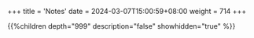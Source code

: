 +++
title = 'Notes'
date = 2024-03-07T15:00:59+08:00
weight = 714
+++

{{%children depth="999" description="false" showhidden="true" %}}


